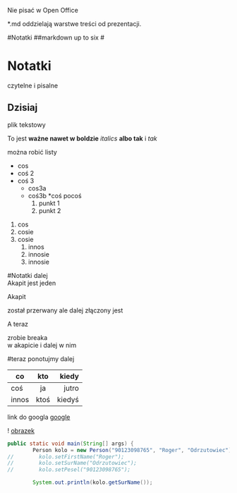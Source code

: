 Nie pisać w Open Office

*.md oddzielają warstwe treści od prezentacji.

#Notatki
##markdown 
up to six # 

Notatki
======= 
czytelne  i pisalne 

Dzisiaj 
-------
plik tekstowy

To jest **ważne nawet w boldzie** *italics* __albo tak__ i _tak_

można robić listy
* cos
* coś 2
* coś 3
  * cos3a
  * coś3b
 *coś pocoś
    1. punkt 1
    1. punkt 2 
1. cos
2. cosie
3. cosie
     1. innos
     2. innosie
     3. innosie 
     
 #Notatki dalej  
Akapit
jest 
jeden

Akapit

został
przerwany ale dalej złączony jest

A teraz  

zrobie breaka  
w akapicie
i dalej w nim 


   

#teraz ponotujmy dalej

|co|kto|kiedy
|----|:----:|----:
|coś|ja|jutro
|innos|ktoś|kiedyś

 link do googla [google](htttp://google.com)

! [obrazek](https://www.ldoceonline.com/media/english/illustration/blackboard.jpg?version=1.1.47)

```Java
public static void main(String[] args) {
        Person kolo = new Person("90123098765", "Roger", "Odrzutowiec");
//        kolo.setFirstName("Roger");
//        kolo.setSurName("Odrzutowiec");
//        kolo.setPesel("90123098765");

        System.out.println(kolo.getSurName());


```

